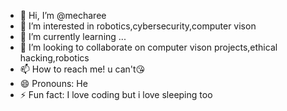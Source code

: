 - 👋 Hi, I’m @mecharee
- 👀 I’m interested in robotics,cybersecurity,computer vison 
- 🌱 I’m currently learning ...
- 💞️ I’m looking to collaborate on computer vison projects,ethical hacking,robotics
- 📫 How to reach me! u can't😘
- 😄 Pronouns: He
- ⚡ Fun fact: I love coding but i love sleeping too

<!---
mecharee/mecharee is a ✨ special ✨ repository because its `README.md` (this file) appears on your GitHub profile.
You can click the Preview link to take a look at your changes.
--->
